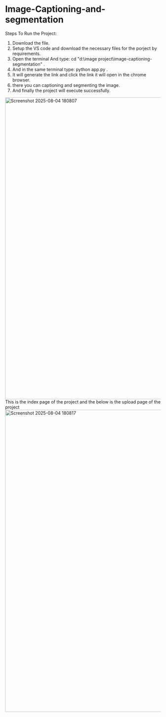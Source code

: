 # Image-Captioning-and-segmentation
Steps To Run the Project:
 1) Download the file.
 2) Setup the VS code and download the necessary files for the porject by requirements.
 3) Open the terminal And type: cd "d:\image project\image-captioning-segmentation" .
 4) And in the same terminal type: python app.py .
 5) It will generate the link and click the link it will open in the chrome browser.
 6) there you can captioning and segmenting the image.
 7) And finally the project will execute successfully.
<img width="1917" height="973" alt="Screenshot 2025-08-04 180807" src="https://github.com/user-attachments/assets/f33d80dd-8465-4334-90a7-c162c6d5d3fe" />
This is the index page of the project and the below is the upload page of the project
<img width="1917" height="974" alt="Screenshot 2025-08-04 180817" src="https://github.com/user-attachments/assets/aaa587f0-2410-48c8-8d14-6e96f464eaea" />
